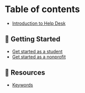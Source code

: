 # Table of contents

* [Introduction to Help Desk](README.md)

## 📌 Getting Started <a id="get-started"></a>

* [Get started as a student](get-started/student.md)
* [Get started as a nonprofit](get-started/nonprofit.md)

## 🔨 Resources

* [Keywords](resources/keywords.md)

